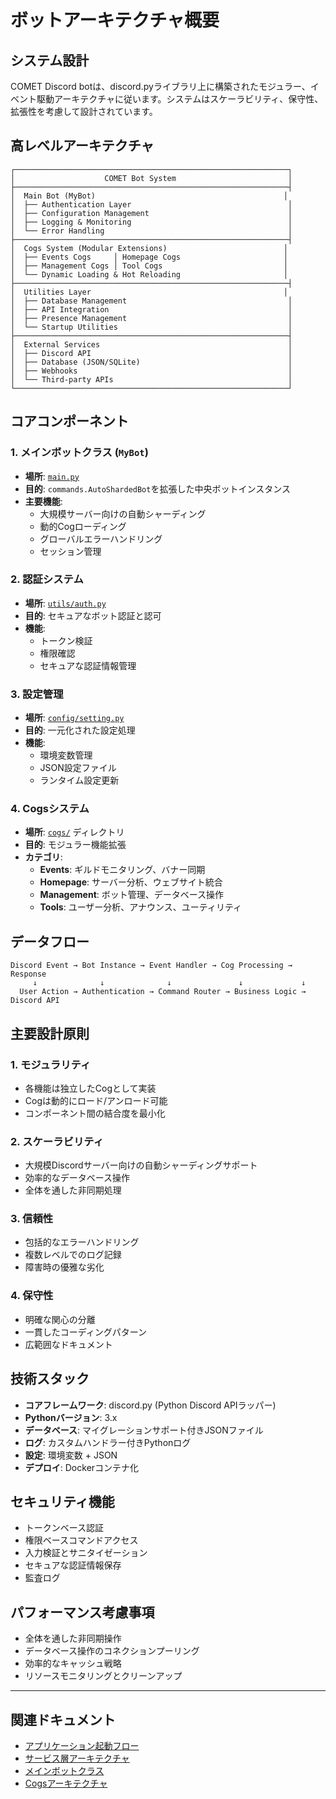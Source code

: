 # ボットアーキテクチャ概要

## システム設計

COMET Discord botは、discord.pyライブラリ上に構築されたモジュラー、イベント駆動アーキテクチャに従います。システムはスケーラビリティ、保守性、拡張性を考慮して設計されています。

## 高レベルアーキテクチャ

```
┌─────────────────────────────────────────────────────────────┐
│                    COMET Bot System                         │
├─────────────────────────────────────────────────────────────┤
│  Main Bot (MyBot)                                          │
│  ├── Authentication Layer                                   │
│  ├── Configuration Management                               │
│  ├── Logging & Monitoring                                   │
│  └── Error Handling                                         │
├─────────────────────────────────────────────────────────────┤
│  Cogs System (Modular Extensions)                          │
│  ├── Events Cogs     │ Homepage Cogs                       │
│  ├── Management Cogs │ Tool Cogs                           │
│  └── Dynamic Loading & Hot Reloading                       │
├─────────────────────────────────────────────────────────────┤
│  Utilities Layer                                           │
│  ├── Database Management                                    │
│  ├── API Integration                                        │
│  ├── Presence Management                                    │
│  └── Startup Utilities                                      │
├─────────────────────────────────────────────────────────────┤
│  External Services                                          │
│  ├── Discord API                                            │
│  ├── Database (JSON/SQLite)                                 │
│  ├── Webhooks                                               │
│  └── Third-party APIs                                       │
└─────────────────────────────────────────────────────────────┘
```

## コアコンポーネント

### 1. メインボットクラス (`MyBot`)
- **場所**: [`main.py`](../main.py)
- **目的**: `commands.AutoShardedBot`を拡張した中央ボットインスタンス
- **主要機能**:
  - 大規模サーバー向けの自動シャーディング
  - 動的Cogローディング
  - グローバルエラーハンドリング
  - セッション管理

### 2. 認証システム
- **場所**: [`utils/auth.py`](../utils/auth.py)
- **目的**: セキュアなボット認証と認可
- **機能**:
  - トークン検証
  - 権限確認
  - セキュアな認証情報管理

### 3. 設定管理
- **場所**: [`config/setting.py`](../config/setting.py)
- **目的**: 一元化された設定処理
- **機能**:
  - 環境変数管理
  - JSON設定ファイル
  - ランタイム設定更新

### 4. Cogsシステム
- **場所**: [`cogs/`](../cogs/) ディレクトリ
- **目的**: モジュラー機能拡張
- **カテゴリ**:
  - **Events**: ギルドモニタリング、バナー同期
  - **Homepage**: サーバー分析、ウェブサイト統合
  - **Management**: ボット管理、データベース操作
  - **Tools**: ユーザー分析、アナウンス、ユーティリティ

## データフロー

```
Discord Event → Bot Instance → Event Handler → Cog Processing → Response
     ↓              ↓              ↓               ↓             ↓
  User Action → Authentication → Command Router → Business Logic → Discord API
```

## 主要設計原則

### 1. モジュラリティ
- 各機能は独立したCogとして実装
- Cogは動的にロード/アンロード可能
- コンポーネント間の結合度を最小化

### 2. スケーラビリティ
- 大規模Discordサーバー向けの自動シャーディングサポート
- 効率的なデータベース操作
- 全体を通した非同期処理

### 3. 信頼性
- 包括的なエラーハンドリング
- 複数レベルでのログ記録
- 障害時の優雅な劣化

### 4. 保守性
- 明確な関心の分離
- 一貫したコーディングパターン
- 広範囲なドキュメント

## 技術スタック

- **コアフレームワーク**: discord.py (Python Discord APIラッパー)
- **Pythonバージョン**: 3.x
- **データベース**: マイグレーションサポート付きJSONファイル
- **ログ**: カスタムハンドラー付きPythonログ
- **設定**: 環境変数 + JSON
- **デプロイ**: Dockerコンテナ化

## セキュリティ機能

- トークンベース認証
- 権限ベースコマンドアクセス
- 入力検証とサニタイゼーション
- セキュアな認証情報保存
- 監査ログ

## パフォーマンス考慮事項

- 全体を通した非同期操作
- データベース操作のコネクションプーリング
- 効率的なキャッシュ戦略
- リソースモニタリングとクリーンアップ

---

## 関連ドキュメント

- [アプリケーション起動フロー](02-application-startup-flow.md)
- [サービス層アーキテクチャ](03-service-layer-architecture.md)
- [メインボットクラス](../02-core/01-main-bot-class.md)
- [Cogsアーキテクチャ](../03-cogs/01-cogs-architecture.md)
